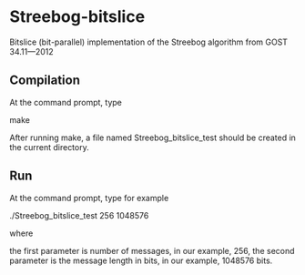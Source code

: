 # Streebog-bitslice 

Bitslice (bit-parallel) implementation of the Streebog algorithm from GOST 34.11—2012

## Compilation

At the command prompt, type 

make

After running make, a file named Streebog_bitslice_test should be created in the current directory.

## Run

At the command prompt, type for example

./Streebog_bitslice_test 256 1048576

where

the first parameter is number of messages, in our example, 256,
the second parameter is the message length in bits, in our example, 1048576 bits.
